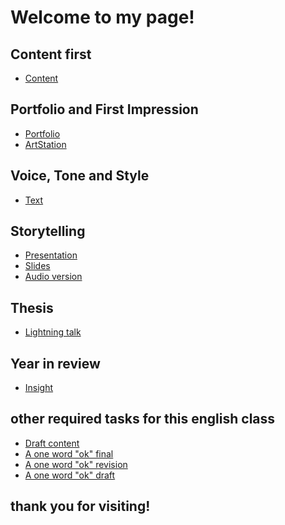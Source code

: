# Welcome to my page! 

## Content first

- [Content](03-content-first/index.md)
  
## Portfolio and First Impression
<!-- This is a comment, only visible to the author: Add a link to your presentation. -->
<!-- Presentations do not need to be a PDF, you may link elsewhere, such as Figma, YouTube, etc. -->
<!-- Consider adding navigation to each section (About, Featured Projects, Notes, etc.) -->
- [Portfolio](02-first-impression/index.md)  <!-- Add helpful hint as to what kind of file or destination is here. -->
-  [ArtStation](https://www.artstation.com/roku) 

## Voice, Tone and Style
- [Text](04-voice-tone-and-style/index.md)

## Storytelling
- [Presentation](05-storytelling/index.md)
- [Slides](https://www.artstation.com/roku)
- [Audio version](https://www.artstation.com/roku)

## Thesis
- [Lightning talk](06-thesis/index.md)

## Year in review
- [Insight](07-year-in-review/index.md)
## other required tasks for this english class

- [Draft content](02-first-impression/index-draft.md)
- [A one word "ok" final](01-one-word/index.md)
- [A one word "ok" revision](01-one-word/revision.md)
- [A one word "ok" draft](01-one-word/draft.md)




## thank you for visiting! 
